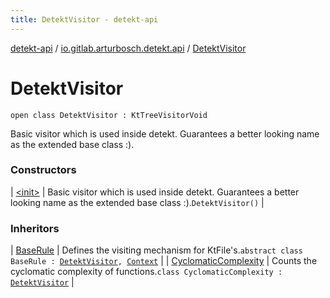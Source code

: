 ```yaml
---
title: DetektVisitor - detekt-api
---
```


[detekt-api](../../index.html) / [io.gitlab.arturbosch.detekt.api](../index.html) / [DetektVisitor](./index.html)

# DetektVisitor

`open class DetektVisitor : KtTreeVisitorVoid`

Basic visitor which is used inside detekt.
Guarantees a better looking name as the extended base class :).

### Constructors

| [&lt;init&gt;](-init-.html) | Basic visitor which is used inside detekt. Guarantees a better looking name as the extended base class :).`DetektVisitor()` |

### Inheritors

| [BaseRule](../-base-rule/index.html) | Defines the visiting mechanism for KtFile's.`abstract class BaseRule : `[`DetektVisitor`](./index.html)`, `[`Context`](../-context/index.html) |
| [CyclomaticComplexity](../../io.gitlab.arturbosch.detekt.api.internal/-cyclomatic-complexity/index.html) | Counts the cyclomatic complexity of functions.`class CyclomaticComplexity : `[`DetektVisitor`](./index.html) |

